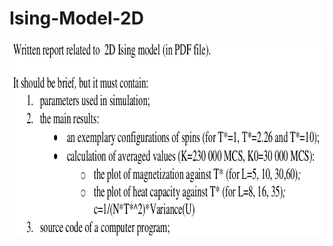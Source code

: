# Ising-Model-2D


<img title="spring-rest-2-ts" alt="spring-rest-2-ts" width="866px" height="312x" src="https://github.com/albi23/Ising-Model-2D/blob/master/img/desc.png?raw=true" />
